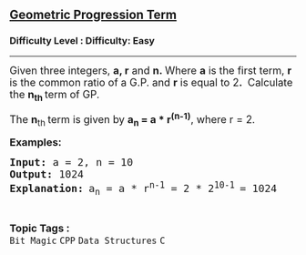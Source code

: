 <h2><a href="https://www.geeksforgeeks.org/problems/geometric-progression-term--151948/1?page=1&status=unsolved&sortBy=accuracy">Geometric Progression Term</a></h2><h3>Difficulty Level : Difficulty: Easy</h3><hr><div class="problems_problem_content__Xm_eO"><p><span style="font-size: 18px;">Given three integers, <strong>a, r</strong>&nbsp;and&nbsp;<strong>n.&nbsp;</strong>Where&nbsp;<strong>a</strong>&nbsp;is the first term, <strong>r</strong> is the common ratio of a G.P. and <strong>r</strong> is equal to 2<strong>.&nbsp;</strong>&nbsp;Calculate the&nbsp;<strong>n<sub>th&nbsp;</sub></strong>term of GP. </span></p>
<p><span style="font-size: 18px;">The <strong>n</strong><sub>th&nbsp;</sub>term is given by&nbsp;<strong>a<sub>n&nbsp;</sub>= a * r<sup>(n-1)</sup></strong>, where r = 2.</span></p>
<p><span style="font-size: 18px;"><strong>Examples:</strong><strong> </strong></span></p>
<pre><span style="font-size: 18px;"><strong>Input: </strong>a = 2, n = 10
<strong>Output: </strong>1024
<strong>Explanation:</strong><sub> </sub>a<sub>n</sub>&nbsp;= a * r<sup>n-1</sup>&nbsp;= 2 * 2<sup>10-1 </sup>= 1024</span>
</pre></div><br><p><span style=font-size:18px><strong>Topic Tags : </strong><br><code>Bit Magic</code>&nbsp;<code>CPP</code>&nbsp;<code>Data Structures</code>&nbsp;<code>C</code>&nbsp;